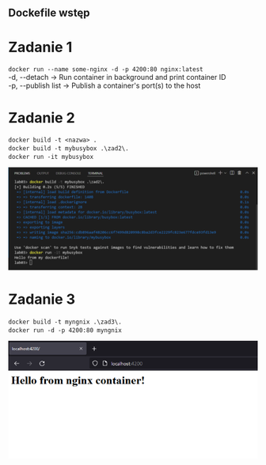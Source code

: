 ## Dockefile wstęp

# Zadanie 1
`docker run --name some-nginx -d -p 4200:80 nginx:latest` <br />
-d, --detach -> Run container in background and print container ID <br />
-p, --publish list -> Publish a container's port(s) to the host <br />

# Zadanie 2
`docker build -t <nazwa> .` <br />
`docker build -t mybusybox .\zad2\.` <br />
`docker run -it mybusybox` <br />

![ScreenShot](zad2/zad2.PNG) <br />

# Zadanie 3
`docker build -t myngnix .\zad3\.` <br />
`docker run -d -p 4200:80 myngnix` <br />

![ScreenShot](zad3/zad3.PNG) <br />